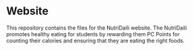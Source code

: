 # Website
This repository contains the files for the NutriDaili website.
The NutriDaili promotes healthy eating for students by rewarding them PC Points for counting their calories and ensuring that
they are eating the right foods.
